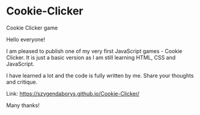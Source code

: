 # Cookie-Clicker
Cookie Clicker game

Hello everyone!

I am pleased to publish one of my very first JavaScript games - Cookie Clicker.
It is just a basic version as I am still learning HTML, CSS and JavaScript.

I have learned a lot and the code is fully written by me. Share your thoughts and critique.

Link: https://szygendaborys.github.io/Cookie-Clicker/

Many thanks!
